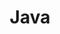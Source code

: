 ---
title: "Java"
description: "這裡是我寫Java的地方"
slug: "java"
image: "hutomo-abrianto-l2jk-uxb1BY-unsplash.jpg"
style:
    background: "#2a9d8f"
    color: "#fff"
---